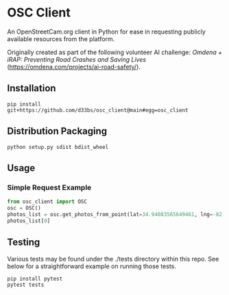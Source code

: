 # OSC Client

An OpenStreetCam.org client in Python for ease in requesting publicly available resources from the platform.

Originally created as part of the following volunteer AI challenge: _Omdena + iRAP: Preventing Road Crashes and Saving Lives_ (https://omdena.com/projects/ai-road-safety/).

## Installation

```shell
pip install git+https://github.com/d33bs/osc_client@main#egg=osc_client
```

## Distribution Packaging

```shell
python setup.py sdist bdist_wheel
```

## Usage

### Simple Request Example
```python
from osc_client import OSC
osc = OSC()
photos_list = osc.get_photos_from_point(lat=34.94083565649461, lng=-82.8662492514243)
photos_list[0]
```

## Testing

Various tests may be found under the ./tests directory within this repo. See below for a straightforward example on running those tests. 

```shell
pip install pytest
pytest tests
```